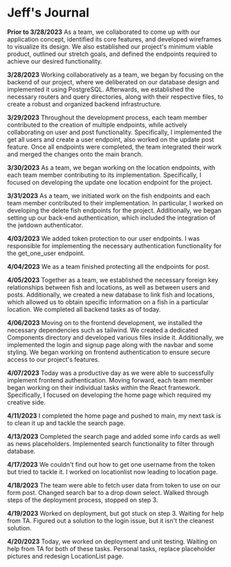 # Jeff's Journal

**Prior to 3/28/2023**
As a team, we collaborated to come up with our application concept, identified its core features, and developed wireframes to visualize its design. We also established our project's minimum viable product, outlined our stretch goals, and defined the endpoints required to achieve our desired functionality.

**3/28/2023**
Working collaboratively as a team, we began by focusing on the backend of our project, where we deliberated on our database design and implemented it using PostgreSQL. Afterwards, we established the necessary routers and query directories, along with their respective files, to create a robust and organized backend infrastructure.

**3/29/2023**
Throughout the development process, each team member contributed to the creation of multiple endpoints, while actively collaborating on user and post functionality. Specifically, I implemented the get all users and create a user endpoint, also worked on the update post feature. Once all endpoints were completed, the team integrated their work and merged the changes onto the main branch.

**3/30/2023**
As a team, we began working on the location endpoints, with each team member contributing to its implementation. Specifically, I focused on developing the update one location endpoint for the project.

**3/31/2023**
As a team, we initiated work on the fish endpoints and each team member contributed to their implementation. In particular, I worked on developing the delete fish endpoints for the project. Additionally, we began setting up our back-end authentication, which included the integration of the jwtdown authenticator.

**4/03/2023**
We added token protection to our user endpoints.
I was responsible for implementing the necessary authentication functionality for the get_one_user endpoint.

**4/04/2023**
We as a team finished protecting all the endpoints for post.

**4/05/2023**
Together as a team, we established the necessary foreign key relationships between fish and locations, as well as between users and posts. Additionally, we created a new database to link fish and locations, which allowed us to obtain specific information on a fish in a particular location. We completed all backend tasks as of today.

**4/06/2023**
Moving on to the frontend development, we installed the necessary dependencies such as tailwind. We created a dedicated Components directory and developed various files inside it. Additionally, we implemented the login and signup page along with the navbar and some styling. We began working on frontend authentication to ensure secure access to our project's features.

**4/07/2023**
Today was a productive day as we were able to successfully implement frontend authentication. Moving forward, each team member began working on their individual tasks within the React framework. Specifically, I focused on developing the home page which required my creative side.

**4/11/2023**
I completed the home page and pushed to main, my next task is to clean it up and tackle the search page.

**4/13/2023**
Completed the search page and added some info cards as well as news placeholders. Implemented search functionality to filter through database.

**4/17/2023**
We couldn't find out how to get one username from the token but tried to tackle it.
I worked on locationlist now leading to location page.

**4/18/2023**
The team were able to fetch user data from token to use on our form post.
Changed search bar to a drop down select.
Walked through steps of the deployment process, stopped on step 3.

**4/19/2023**
Worked on deployment, but got stuck on step 3.
Waiting for help from TA.
Figured out a solution to the login issue, but it isn't the cleanest solution.

**4/20/2023**
Today, we worked on deployment and unit testing.
Waiting on help from TA for both of these tasks.
Personal tasks, replace placeholder pictures and redesign LocationList page.
